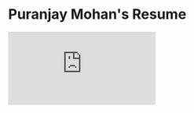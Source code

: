# Puranjay Mohan's Resume
![alt text](https://github.com/puranjaymohan/me/blob/master/PURANJAY_MOHAN_RESUME_S.pdf)


